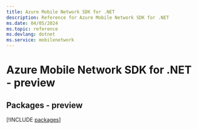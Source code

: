 ```yaml
---
title: Azure Mobile Network SDK for .NET
description: Reference for Azure Mobile Network SDK for .NET
ms.date: 04/05/2024
ms.topic: reference
ms.devlang: dotnet
ms.service: mobilenetwork
---
```

# Azure Mobile Network SDK for .NET - preview
## Packages - preview
[!INCLUDE [packages](mobile-network-index.md)]
